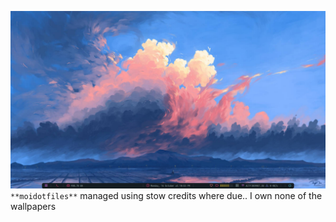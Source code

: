 ![Alt text](otherpics/screenshot.png "Wallpaper")
 ``` **moidotfiles** ```
managed using stow
credits where due.. I own none of the wallpapers



